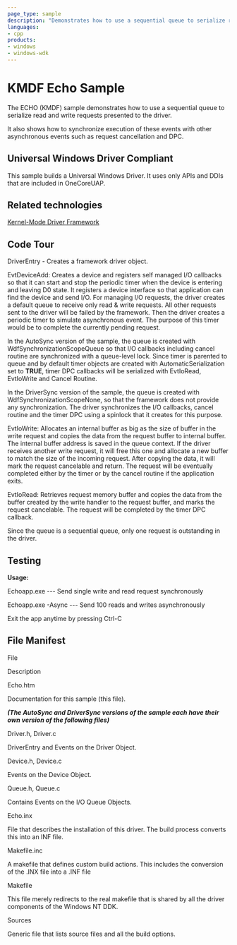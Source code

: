 ```yaml
---
page_type: sample
description: "Demonstrates how to use a sequential queue to serialize read and write requests presented to the driver."
languages:
- cpp
products:
- windows
- windows-wdk
---
```



<!---
    name: KMDF Echo Sample
    platform: KMDF
    language: cpp
    category: General WDF
    description: Demonstrates how to use a sequential queue to serialize read and write requests presented to the driver.
    samplefwlink: http://go.microsoft.com/fwlink/p/?LinkId=617706
--->

# KMDF Echo Sample

The ECHO (KMDF) sample demonstrates how to use a sequential queue to serialize read and write requests presented to the driver.

It also shows how to synchronize execution of these events with other asynchronous events such as request cancellation and DPC.

## Universal Windows Driver Compliant

This sample builds a Universal Windows Driver. It uses only APIs and DDIs that are included in OneCoreUAP.

## Related technologies

[Kernel-Mode Driver Framework](http://msdn.microsoft.com/en-us/library/windows/hardware/ff544396)

## Code Tour

DriverEntry - Creates a framework driver object.

EvtDeviceAdd: Creates a device and registers self managed I/O callbacks so that it can start and stop the periodic timer when the device is entering and leaving D0 state. It registers a device interface so that application can find the device and send I/O. For managing I/O requests, the driver creates a default queue to receive only read & write requests. All other requests sent to the driver will be failed by the framework. Then the driver creates a periodic timer to simulate asynchronous event. The purpose of this timer would be to complete the currently pending request.

In the AutoSync version of the sample, the queue is created with WdfSynchronizationScopeQueue so that I/O callbacks including cancel routine are synchronized with a queue-level lock. Since timer is parented to queue and by default timer objects are created with AutomaticSerialization set to **TRUE**, timer DPC callbacks will be serialized with EvtIoRead, EvtIoWrite and Cancel Routine.

In the DriverSync version of the sample, the queue is created with WdfSynchronizationScopeNone, so that the framework does not provide any synchronization. The driver synchronizes the I/O callbacks, cancel routine and the timer DPC using a spinlock that it creates for this purpose.

EvtIoWrite: Allocates an internal buffer as big as the size of buffer in the write request and copies the data from the request buffer to internal buffer. The internal buffer address is saved in the queue context. If the driver receives another write request, it will free this one and allocate a new buffer to match the size of the incoming request. After copying the data, it will mark the request cancelable and return. The request will be eventually completed either by the timer or by the cancel routine if the application exits.

EvtIoRead: Retrieves request memory buffer and copies the data from the buffer created by the write handler to the request buffer, and marks the request cancelable. The request will be completed by the timer DPC callback.

Since the queue is a sequential queue, only one request is outstanding in the driver.

## Testing

**Usage:**

Echoapp.exe --- Send single write and read request synchronously

Echoapp.exe -Async --- Send 100 reads and writes asynchronously

Exit the app anytime by pressing Ctrl-C

## File Manifest

File

Description

Echo.htm

Documentation for this sample (this file).

***(The AutoSync and DriverSync versions of the sample each have their own version of the following files)***

Driver.h, Driver.c

DriverEntry and Events on the Driver Object.

Device.h, Device.c

Events on the Device Object.

Queue.h, Queue.c

Contains Events on the I/O Queue Objects.

Echo.inx

File that describes the installation of this driver. The build process converts this into an INF file.

Makefile.inc

A makefile that defines custom build actions. This includes the conversion of the .INX file into a .INF file

Makefile

This file merely redirects to the real makefile that is shared by all the driver components of the Windows NT DDK.

Sources

Generic file that lists source files and all the build options.
